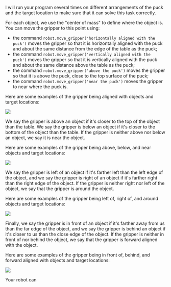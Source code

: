 

I will run your program several times on different arrangements of the puck and the target location to make sure that it can solve this task correctly.

For each object, we use the "center of mass" to define where the object is.
You can move the gripper to this point using:

-   the command `robot.move_gripper('horizontally aligned with the puck')` moves the gripper so that it is horizontally aligned with the puck and about the same distance from the edge of the table as the puck;
-   the command `robot.move_gripper('vertically aligned with the puck')` moves the gripper so that it is vertically aligned with the puck and about the same distance above the table as the puck;
-   the command `robot.move_gripper('above the puck')` moves the gripper so that it is above the puck, close to the top surface of the puck;
-   the command `robot.move_gripper('near the puck')` moves the gripper to near where the puck is.

Here are some examples of the gripper being aligned with objects and target locations:

![](images/aligned.jpg)

We say the gripper is above an object if it's closer to the top of the object than the table.
We say the gripper is below an object if it's closer to the bottom of the object than the table.
If the gripper is neither above nor below an object, we say it is near the object.

Here are some examples of the gripper being above, below, and near objects and target locations:

![](images/near.jpg)

We say the gripper is left of an object if it's farther left than the left edge of the object, and we say the gripper is right of an object if it's farther right than the right edge of the object.
If the gripper is neither right nor left of the object, we say that the gripper is around the object.

Here are some examples of the gripper being left of, right of, and around objects and target locations:

![](images/around.jpg)

Finally, we say the gripper is in front of an object if it's farther away from us than the far edge of the object, and we say the gripper is behind an object if it's closer to us than the close edge of the object.
If the gripper is neither in front of nor behind the object, we say that the gripper is forward aligned with the object.

Here are some examples of the gripper being in front of, behind, and forward aligned with objects and target locations:

![](images/forward-aligned.jpg)

Your robot can